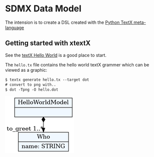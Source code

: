 # SDMX Data Model

The intension is to create a DSL created with the [Python TextX meta-language](http://textx.github.io/textX/stable/)

## Getting started with xtextX

See the [textX Hello World](http://textx.github.io/textX/stable/tutorials/hello_world/) is a good place to start.

The `hello.tx` file contains the hello world textX grammer which can be viewed as a graphic:

```
$ textx generate hello.tx --target dot
# convert to png with..
$ dot -Tpng -O hello.dot
```

![hello.dot diagran](https://github.com/metadatadriven/CDISC-SDMX/blob/main/script/model/hello.dot.png)

